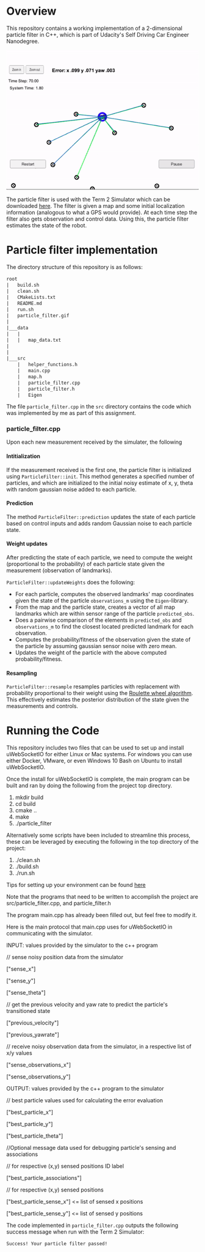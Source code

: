 # Overview
This repository contains a working implementation of a 2-dimensional particle filter in C++, which is part of Udacity's Self Driving Car Engineer Nanodegree.

![alt text](particle_filter.gif)

The particle filter is used with the Term 2 Simulator which can be downloaded [here](https://github.com/udacity/self-driving-car-sim/releases). The filter is given a map and some initial localization information (analogous to what a GPS would provide). At each time step the filter also gets observation and control data. Using this, the particle filter estimates the state of the robot.

# Particle filter implementation
The directory structure of this repository is as follows:

```
root
|   build.sh
|   clean.sh
|   CMakeLists.txt
|   README.md
|   run.sh
|   particle_filter.gif
|
|___data
|   |   
|   |   map_data.txt
|   
|   
|___src
    |   helper_functions.h
    |   main.cpp
    |   map.h
    |   particle_filter.cpp
    |   particle_filter.h
    |   Eigen
```

The file `particle_filter.cpp` in the `src` directory contains the code which was implemented by me as part of this assignment. 

### particle_filter.cpp

Upon each new measurement received by the simulater, the following 

#### Intitialization
If the measurement received is the first one, the particle filter is initialized using `ParticleFilter::init`. This method generates a specified number of particles, and which are initialized to the initial noisy estimate of x, y, theta with random gaussian noise added to each particle. 

#### Prediction
The method `ParticleFilter::prediction` updates the state of each particle based on control inputs and adds random Gaussian noise to each particle state.

#### Weight updates
After predicting the state of each particle, we need to compute the weight (proportional to the probability) of each particle state given the measurement (observation of landmarks). 

`ParticleFilter::updateWeights`  does the following:

* For each particle, computes the observed landmarks' map coordinates given the state of the particle `observations_m` using the `Eigen`-library.
* From the map and the particle state, creates a vector of all map landmarks which are within sensor range of the particle `predicted_obs`.
* Does a pairwise comparison of the elements in `predicted_obs` and `observations_m` to find the closest located predicted landmark for each observation.   
* Computes the probability/fitness of the observation given the state of the particle by assuming gaussian sensor noise with zero mean.
* Updates the weight of the particle with the above computed probability/fitness.

#### Resampling

`ParticleFilter::resample` resamples particles with replacement with probability proportional to their weight using the [Roulette wheel algorithm](http://www.edc.ncl.ac.uk/highlight/rhjanuary2007g02.php/). This effectively estimates the posterior distribution of the state given the measurements and controls.

# Running the Code


This repository includes two files that can be used to set up and install uWebSocketIO for either Linux or Mac systems. For windows you can use either Docker, VMware, or even Windows 10 Bash on Ubuntu to install uWebSocketIO.

Once the install for uWebSocketIO is complete, the main program can be built and ran by doing the following from the project top directory.

1. mkdir build
2. cd build
3. cmake ..
4. make
5. ./particle_filter

Alternatively some scripts have been included to streamline this process, these can be leveraged by executing the following in the top directory of the project:

1. ./clean.sh
2. ./build.sh
3. ./run.sh

Tips for setting up your environment can be found [here](https://classroom.udacity.com/nanodegrees/nd013/parts/40f38239-66b6-46ec-ae68-03afd8a601c8/modules/0949fca6-b379-42af-a919-ee50aa304e6a/lessons/f758c44c-5e40-4e01-93b5-1a82aa4e044f/concepts/23d376c7-0195-4276-bdf0-e02f1f3c665d)

Note that the programs that need to be written to accomplish the project are src/particle_filter.cpp, and particle_filter.h

The program main.cpp has already been filled out, but feel free to modify it.

Here is the main protocol that main.cpp uses for uWebSocketIO in communicating with the simulator.

INPUT: values provided by the simulator to the c++ program

// sense noisy position data from the simulator

["sense_x"]

["sense_y"]

["sense_theta"]

// get the previous velocity and yaw rate to predict the particle's transitioned state

["previous_velocity"]

["previous_yawrate"]

// receive noisy observation data from the simulator, in a respective list of x/y values

["sense_observations_x"]

["sense_observations_y"]


OUTPUT: values provided by the c++ program to the simulator

// best particle values used for calculating the error evaluation

["best_particle_x"]

["best_particle_y"]

["best_particle_theta"]

//Optional message data used for debugging particle's sensing and associations

// for respective (x,y) sensed positions ID label

["best_particle_associations"]

// for respective (x,y) sensed positions

["best_particle_sense_x"] <= list of sensed x positions

["best_particle_sense_y"] <= list of sensed y positions


The code implemented in `particle_filter.cpp` outputs the following success message when run with the Term 2 Simulator:

```
Success! Your particle filter passed!
```

